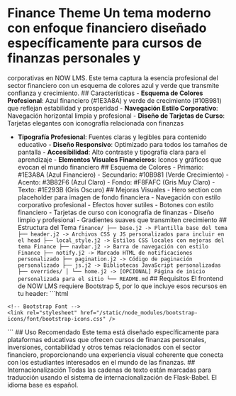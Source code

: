 # Finance Theme Un tema moderno con enfoque financiero diseñado específicamente para cursos de finanzas personales y
corporativas en NOW LMS. Este tema captura la esencia profesional del sector financiero con un esquema de colores azul y verde
que transmite confianza y crecimiento. ## Características - **Esquema de Colores Profesional**: Azul financiero (#1E3A8A) y
verde de crecimiento (#10B981) que reflejan estabilidad y prosperidad - **Navegación Estilo Corporativo**: Navegación
horizontal limpia y profesional - **Diseño de Tarjetas de Curso**: Tarjetas elegantes con iconografía relacionada con finanzas
- **Tipografía Profesional**: Fuentes claras y legibles para contenido educativo - **Diseño Responsivo**: Optimizado para todos
los tamaños de pantalla - **Accesibilidad**: Alto contraste y tipografía clara para el aprendizaje - **Elementos Visuales
Financieros**: Iconos y gráficos que evocan el mundo financiero ## Esquema de Colores - Primario: #1E3A8A (Azul Financiero) -
Secundario: #10B981 (Verde Crecimiento) - Acento: #3B82F6 (Azul Claro) - Fondo: #F8FAFC (Gris Muy Claro) - Texto: #1E293B (Gris
Oscuro) ## Mejoras Visuales - Hero section con placeholder para imagen de fondo financiera - Navegación con estilo corporativo
profesional - Efectos hover sutiles - Botones con estilo financiero - Tarjetas de curso con iconografía de finanzas - Diseño
limpio y profesional - Gradientes suaves que transmiten crecimiento ## Estructura del Tema ``` finance/ ├── base.j2 ->
Plantilla base del tema ├── header.j2 -> Archivos CSS y JS personalizados para incluir en el head ├── local_style.j2 -> Estilos
CSS locales con mejoras del tema Finance ├── navbar.j2 -> Barra de navegación con estilo Finance ├── notify.j2 -> Marcado HTML
de notificaciones personalizado ├── pagination.j2 -> Código de paginación personalizado ├── js.j2 -> Bibliotecas JavaScript
personalizadas ├── overrides/ │ └── home.j2 -> [OPCIONAL] Página de inicio personalizada para el sitio └── README.md ``` ##
Requisitos El frontend de NOW LMS requiere Bootstrap 5, por lo que incluye esos recursos en tu header: ```html
<head>
    <!-- Bootstrap core CSS -->
    <link rel="stylesheet" href="/static/node_modules/bootstrap/dist/css/bootstrap.css" />
    <script src="/static/node_modules/bootstrap/dist/js/bootstrap.bundle.js"></script>

    <!-- Bootstrap Font -->
    <link rel="stylesheet" href="/static/node_modules/bootstrap-icons/font/bootstrap-icons.css" />
</head>
``` ## Uso Recomendado Este tema está diseñado específicamente para plataformas educativas que ofrecen cursos de finanzas
personales, inversiones, contabilidad y otros temas relacionados con el sector financiero, proporcionando una experiencia
visual coherente que conecta con los estudiantes interesados en el mundo de las finanzas. ## Internacionalización Todas las
cadenas de texto están marcadas para traducción usando el sistema de internacionalización de Flask-Babel. El idioma base es
español.
